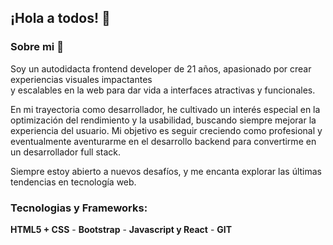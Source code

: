 ## ¡Hola a todos! 👋

### Sobre mi 🚀
Soy un autodidacta frontend developer de 21 años, apasionado por crear experiencias visuales impactantes </br> 
y escalables en la web para dar vida a interfaces atractivas y funcionales.

En mi trayectoria como desarrollador, he cultivado un interés especial en la optimización del rendimiento y la usabilidad, buscando siempre mejorar la experiencia del usuario. Mi objetivo es seguir creciendo como profesional y eventualmente aventurarme en el desarrollo backend para convertirme en un desarrollador full stack.

Siempre estoy abierto a nuevos desafíos, y me encanta explorar las últimas tendencias en tecnología web.

### Tecnologias y Frameworks: 
**HTML5 + CSS** - **Bootstrap** - **Javascript y React** - **GIT**
